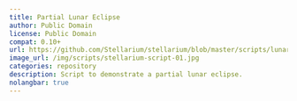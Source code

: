 ```yaml
---
title: Partial Lunar Eclipse
author: Public Domain
license: Public Domain
compat: 0.10+
url: https://github.com/Stellarium/stellarium/blob/master/scripts/lunar_partial.ssc
image_url: /img/scripts/stellarium-script-01.jpg
categories: repository
description: Script to demonstrate a partial lunar eclipse.
nolangbar: true
---
```



